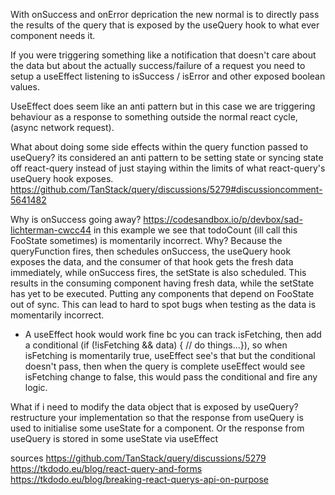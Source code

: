 With onSuccess and onError deprication the new normal is to directly pass the results of the query that is exposed by the useQuery hook to what ever component needs it. 

If you were triggering something like a notification that doesn't care about the data but about the actually success/failure of a request you need to setup a useEffect listening to isSuccess / isError and other exposed boolean values.

UseEffect does seem like an anti pattern but in this case we are triggering behaviour as a response to something outside the normal react cycle, (async network request).

What about doing some side effects within the query function passed to useQuery? 
its considered an anti pattern to be setting state or syncing state off react-query instead of just staying within the limits of what react-query's useQuery hook exposes. https://github.com/TanStack/query/discussions/5279#discussioncomment-5641482  

Why is onSuccess going away? https://codesandbox.io/p/devbox/sad-lichterman-cwcc44 in this example we see that todoCount (ill call this FooState sometimes) is momentarily incorrect. Why? Because the queryFunction fires, then schedules onSuccess, the useQuery hook exposes the data, and the consumer of that hook gets the fresh data immediately, while onSuccess fires, the setState is also scheduled. This results in the consuming component having fresh data, while the setState has yet to be executed. Putting any components that depend on FooState out of sync. This can lead to hard to spot bugs when testing as the data is momentarily incorrect. 
- A useEffect hook would work fine bc you can track isFetching, then add a conditional (if (!isFetching && data) { // do things...}), so when isFetching is momentarily true, useEffect see's that but the conditional doesn't pass, then when the query is complete useEffect would see isFetching change to false, this would pass the conditional and fire any logic.

What if i need to modify the data object that is exposed by useQuery? 
restructure your implementation so that the response from useQuery is used to initialise some useState for a component. Or the response from useQuery is stored in some useState via useEffect 

sources 
https://github.com/TanStack/query/discussions/5279
https://tkdodo.eu/blog/react-query-and-forms
https://tkdodo.eu/blog/breaking-react-querys-api-on-purpose 